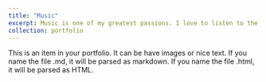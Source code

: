 ```yaml
---
title: "Music"
excerpt: Music is one of my greatest passions. I love to listen to the Greats such as Sergei Rachmaninoff, Gustav Mahler, John Williams and Thomas Bergersen. <br/><img src='/images/500x300.png'>"
collection: portfolio
---
```


This is an item in your portfolio. It can be have images or nice text. If you name the file .md, it will be parsed as markdown. If you name the file .html, it will be parsed as HTML. 